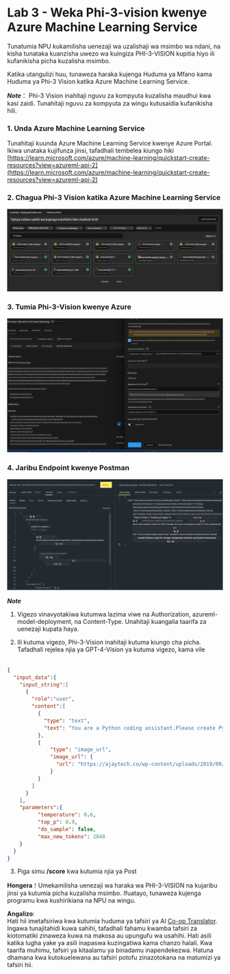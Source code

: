 <!--
CO_OP_TRANSLATOR_METADATA:
{
  "original_hash": "20cb4e6ac1686248e8be913ccf6c2bc2",
  "translation_date": "2025-05-09T19:29:46+00:00",
  "source_file": "md/02.Application/02.Code/Phi3/VSCodeExt/HOL/AIPC/03.DeployPhi3VisionOnAzure.md",
  "language_code": "sw"
}
-->
# **Lab 3 - Weka Phi-3-vision kwenye Azure Machine Learning Service**

Tunatumia NPU kukamilisha uenezaji wa uzalishaji wa msimbo wa ndani, na kisha tunataka kuanzisha uwezo wa kuingiza PHI-3-VISION kupitia hiyo ili kufanikisha picha kuzalisha msimbo.

Katika utangulizi huu, tunaweza haraka kujenga Huduma ya Mfano kama Huduma ya Phi-3 Vision katika Azure Machine Learning Service.

***Note***： Phi-3 Vision inahitaji nguvu za kompyuta kuzalisha maudhui kwa kasi zaidi. Tunahitaji nguvu za kompyuta za wingu kutusaidia kufanikisha hili.


### **1. Unda Azure Machine Learning Service**

Tunahitaji kuunda Azure Machine Learning Service kwenye Azure Portal. Ikiwa unataka kujifunza jinsi, tafadhali tembelea kiungo hiki [https://learn.microsoft.com/azure/machine-learning/quickstart-create-resources?view=azureml-api-2](https://learn.microsoft.com/azure/machine-learning/quickstart-create-resources?view=azureml-api-2)


### **2. Chagua Phi-3 Vision katika Azure Machine Learning Service**

![Catalog](../../../../../../../../../translated_images/vison_catalog.e04e9e5f2b6ff115fff30e793e54e617da07251c7b192e1a68e6b050917f45aa.sw.png)


### **3. Tumia Phi-3-Vision kwenye Azure**


![Deploy](../../../../../../../../../translated_images/vision_deploy.c0582d08b5d49675c643f3bedc04ae106957304f3cd4702406fa08bea80ba213.sw.png)


### **4. Jaribu Endpoint kwenye Postman**


![Test](../../../../../../../../../translated_images/vision_test.fb4ff33607077153c7b5dcf37648dc5a9cb550824aeba89963e6b270314fc554.sw.png)


***Note***

1. Vigezo vinavyotakiwa kutumwa lazima viwe na Authorization, azureml-model-deployment, na Content-Type. Unahitaji kuangalia taarifa za uenezaji kupata haya.

2. Ili kutuma vigezo, Phi-3-Vision inahitaji kutuma kiungo cha picha. Tafadhali rejelea njia ya GPT-4-Vision ya kutuma vigezo, kama vile

```json

{
  "input_data":{
    "input_string":[
      {
        "role":"user",
        "content":[ 
          {
            "type": "text",
            "text": "You are a Python coding assistant.Please create Python code for image "
          },
          {
              "type": "image_url",
              "image_url": {
                "url": "https://ajaytech.co/wp-content/uploads/2019/09/index.png"
              }
          }
        ]
      }
    ],
    "parameters":{
          "temperature": 0.6,
          "top_p": 0.9,
          "do_sample": false,
          "max_new_tokens": 2048
    }
  }
}

```

3. Piga simu **/score** kwa kutumia njia ya Post

**Hongera**！Umekamilisha uenezaji wa haraka wa PHI-3-VISION na kujaribu jinsi ya kutumia picha kuzalisha msimbo. Ifuatayo, tunaweza kujenga programu kwa kushirikiana na NPU na wingu.

**Angalizo**:  
Hati hii imetafsiriwa kwa kutumia huduma ya tafsiri ya AI [Co-op Translator](https://github.com/Azure/co-op-translator). Ingawa tunajitahidi kuwa sahihi, tafadhali fahamu kwamba tafsiri za kiotomatiki zinaweza kuwa na makosa au upungufu wa usahihi. Hati asili katika lugha yake ya asili inapaswa kuzingatiwa kama chanzo halali. Kwa taarifa muhimu, tafsiri ya kitaalamu ya binadamu inapendekezwa. Hatuna dhamana kwa kutokuelewana au tafsiri potofu zinazotokana na matumizi ya tafsiri hii.